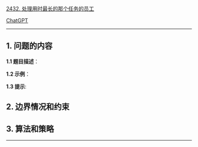 [2432. 处理用时最长的那个任务的员工](https://leetcode.cn/problems/the-employee-that-worked-on-the-longest-task)

[ChatGPT](chat.openai.com)

---

## 1. 问题的内容
**1.1 题目描述**：

**1.2 示例**：

**1.3 提示**:

## 2. 边界情况和约束


## 3. 算法和策略

---

